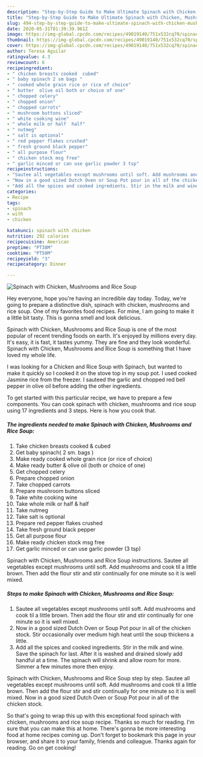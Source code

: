 ```yaml
---
description: "Step-by-Step Guide to Make Ultimate Spinach with Chicken, Mushrooms and Rice Soup"
title: "Step-by-Step Guide to Make Ultimate Spinach with Chicken, Mushrooms and Rice Soup"
slug: 494-step-by-step-guide-to-make-ultimate-spinach-with-chicken-mushrooms-and-rice-soup
date: 2020-05-31T01:39:39.961Z
image: https://img-global.cpcdn.com/recipes/49019140/751x532cq70/spinach-with-chicken-mushrooms-and-rice-soup-recipe-main-photo.jpg
thumbnail: https://img-global.cpcdn.com/recipes/49019140/751x532cq70/spinach-with-chicken-mushrooms-and-rice-soup-recipe-main-photo.jpg
cover: https://img-global.cpcdn.com/recipes/49019140/751x532cq70/spinach-with-chicken-mushrooms-and-rice-soup-recipe-main-photo.jpg
author: Teresa Aguilar
ratingvalue: 4.3
reviewcount: 6
recipeingredient:
- " chicken breasts cooked  cubed"
- " baby spinach 2 sm bags "
- " cooked whole grain rice or rice of choice"
- " butter  olive oil both or choice of one"
- " chopped celery"
- " chopped onion"
- " chopped carrots"
- " mushroom buttons sliced"
- " white cooking wine"
- " whole milk or half  half"
- " nutmeg"
- " salt is optional"
- " red pepper flakes crushed"
- " fresh ground black pepper"
- " all purpose flour"
- " chicken stock msg free"
- " garlic minced or can use garlic powder 3 tsp"
recipeinstructions:
- "Sautee all vegetables except mushrooms until soft. Add mushrooms and cook til a little brown. Then add the flour stir and stir continually for one minute so it is well mixed."
- "Now in a good sized Dutch Oven or Soup Pot pour in all of the chicken stock. Stir occasionally over medium high heat until the soup thickens a little."
- "Add all the spices and cooked ingredients. Stir in the milk and wine. Save the spinach for last. After it is washed and drained slowly add handful at a time. The spinach will shrink and allow room for more. Simmer a few minutes more then enjoy."
categories:
- Recipe
tags:
- spinach
- with
- chicken

katakunci: spinach with chicken 
nutrition: 292 calories
recipecuisine: American
preptime: "PT38M"
cooktime: "PT50M"
recipeyield: "3"
recipecategory: Dinner

---
```



![Spinach with Chicken, Mushrooms and Rice Soup](https://img-global.cpcdn.com/recipes/49019140/751x532cq70/spinach-with-chicken-mushrooms-and-rice-soup-recipe-main-photo.jpg)

Hey everyone, hope you're having an incredible day today. Today, we're going to prepare a distinctive dish, spinach with chicken, mushrooms and rice soup. One of my favorites food recipes. For mine, I am going to make it a little bit tasty. This is gonna smell and look delicious.

Spinach with Chicken, Mushrooms and Rice Soup is one of the most popular of recent trending foods on earth. It's enjoyed by millions every day. It's easy, it is fast, it tastes yummy. They are fine and they look wonderful. Spinach with Chicken, Mushrooms and Rice Soup is something that I have loved my whole life.

I was looking for a Chicken and Rice Soup with Spinach, but wanted to make it quickly so I cooked it on the stove top in my soup pot. I used cooked Jasmine rice from the freezer. I sauteed the garlic and chopped red bell pepper in olive oil before adding the other ingredients.


To get started with this particular recipe, we have to prepare a few components. You can cook spinach with chicken, mushrooms and rice soup using 17 ingredients and 3 steps. Here is how you cook that.

<!--inarticleads1-->

##### The ingredients needed to make Spinach with Chicken, Mushrooms and Rice Soup:

1. Take  chicken breasts cooked &amp; cubed
1. Get  baby spinach( 2 sm. bags )
1. Make ready  cooked whole grain rice (or rice of choice)
1. Make ready  butter &amp; olive oil (both or choice of one)
1. Get  chopped celery
1. Prepare  chopped onion
1. Take  chopped carrots
1. Prepare  mushroom buttons sliced
1. Take  white cooking wine
1. Take  whole milk or half &amp; half
1. Take  nutmeg
1. Take  salt is optional
1. Prepare  red pepper flakes crushed
1. Take  fresh ground black pepper
1. Get  all purpose flour
1. Make ready  chicken stock msg free
1. Get  garlic minced or can use garlic powder (3 tsp)


Spinach with Chicken, Mushrooms and Rice Soup instructions. Sautee all vegetables except mushrooms until soft. Add mushrooms and cook til a little brown. Then add the flour stir and stir continually for one minute so it is well mixed. 

<!--inarticleads2-->

##### Steps to make Spinach with Chicken, Mushrooms and Rice Soup:

1. Sautee all vegetables except mushrooms until soft. Add mushrooms and cook til a little brown. Then add the flour stir and stir continually for one minute so it is well mixed.
1. Now in a good sized Dutch Oven or Soup Pot pour in all of the chicken stock. Stir occasionally over medium high heat until the soup thickens a little.
1. Add all the spices and cooked ingredients. Stir in the milk and wine. Save the spinach for last. After it is washed and drained slowly add handful at a time. The spinach will shrink and allow room for more. Simmer a few minutes more then enjoy.


Spinach with Chicken, Mushrooms and Rice Soup step by step. Sautee all vegetables except mushrooms until soft. Add mushrooms and cook til a little brown. Then add the flour stir and stir continually for one minute so it is well mixed. Now in a good sized Dutch Oven or Soup Pot pour in all of the chicken stock. 

So that's going to wrap this up with this exceptional food spinach with chicken, mushrooms and rice soup recipe. Thanks so much for reading. I'm sure that you can make this at home. There's gonna be more interesting food at home recipes coming up. Don't forget to bookmark this page in your browser, and share it to your family, friends and colleague. Thanks again for reading. Go on get cooking!
